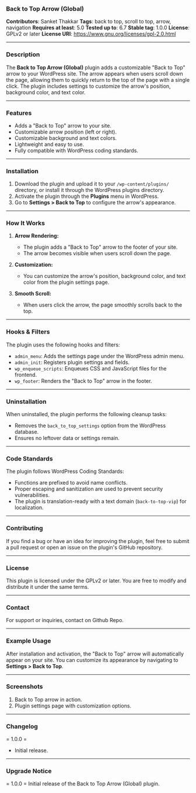 ### Back to Top Arrow (Global) 

**Contributors**: Sanket Thakkar
**Tags**: back to top, scroll to top, arrow, navigation
**Requires at least**: 5.0
**Tested up to**: 6.7
**Stable tag**: 1.0.0
**License**: GPLv2 or later
**License URI**: https://www.gnu.org/licenses/gpl-2.0.html

---

### Description

The **Back to Top Arrow (Global)** plugin adds a customizable "Back to Top" arrow to your WordPress site. The arrow appears when users scroll down the page, allowing them to quickly return to the top of the page with a single click. The plugin includes settings to customize the arrow's position, background color, and text color.

---

### Features

- Adds a "Back to Top" arrow to your site.
- Customizable arrow position (left or right).
- Customizable background and text colors.
- Lightweight and easy to use.
- Fully compatible with WordPress coding standards.

---

### Installation

1. Download the plugin and upload it to your `/wp-content/plugins/` directory, or install it through the WordPress plugins directory.
2. Activate the plugin through the **Plugins** menu in WordPress.
3. Go to **Settings > Back to Top** to configure the arrow's appearance.

---

### How It Works

1. **Arrow Rendering:**
   - The plugin adds a "Back to Top" arrow to the footer of your site.
   - The arrow becomes visible when users scroll down the page.

2. **Customization:**
   - You can customize the arrow's position, background color, and text color from the plugin settings page.

3. **Smooth Scroll:**
   - When users click the arrow, the page smoothly scrolls back to the top.

---

### Hooks & Filters

The plugin uses the following hooks and filters:

- `admin_menu`: Adds the settings page under the WordPress admin menu.
- `admin_init`: Registers plugin settings and fields.
- `wp_enqueue_scripts`: Enqueues CSS and JavaScript files for the frontend.
- `wp_footer`: Renders the "Back to Top" arrow in the footer.

---

### Uninstallation

When uninstalled, the plugin performs the following cleanup tasks:

- Removes the `back_to_top_settings` option from the WordPress database.
- Ensures no leftover data or settings remain.

---

### Code Standards

The plugin follows WordPress Coding Standards:

- Functions are prefixed to avoid name conflicts.
- Proper escaping and sanitization are used to prevent security vulnerabilities.
- The plugin is translation-ready with a text domain (`back-to-top-vip`) for localization.

---

### Contributing

If you find a bug or have an idea for improving the plugin, feel free to submit a pull request or open an issue on the plugin's GitHub repository.

---

### License

This plugin is licensed under the GPLv2 or later. You are free to modify and distribute it under the same terms.

---

### Contact

For support or inquiries, contact on Github Repo.

---

### Example Usage

After installation and activation, the "Back to Top" arrow will automatically appear on your site. You can customize its appearance by navigating to **Settings > Back to Top**.

---

### Screenshots

1. Back to Top arrow in action.
2. Plugin settings page with customization options.

---

### Changelog

= 1.0.0 =
* Initial release.

---

### Upgrade Notice

= 1.0.0 =
Initial release of the Back to Top Arrow (Global) plugin.
